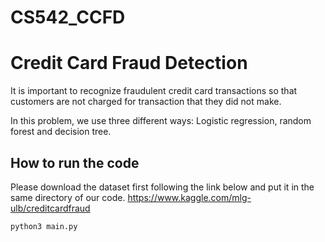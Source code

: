 # CS542_CCFD

# Credit Card Fraud Detection
It is important to recognize fraudulent credit card transactions so that customers are not charged for transaction that they did not make.

In this problem, we use three different ways: Logistic regression, random forest and decision tree.


## How to run the code
Please download the dataset first following the link below and put it in the same directory of our code.
https://www.kaggle.com/mlg-ulb/creditcardfraud
```
python3 main.py
```
